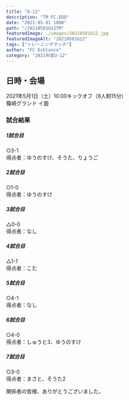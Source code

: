 ```yaml
---
title: "U-12"
description: "TM FC.EDO"
date: "2021-05-01 1000"
path: "/20210501U12TM"
featuredImage: ./images/20210501U12.jpg
featuredImageAlt: "20210501U12"
tags: ["トレーニングマッチ"]
author: "FC Esblanco"
category: "2021年度U-12"
---
```



## 日時・会場

2021年5月1日（土）10:00キックオフ（8人制15分）  
篠崎グランド イ面

### 試合結果

#####  1試合目  
○3-1  
得点者：ゆうのすけ、そうた、りょうご

##### 2試合目  
○1-0  
得点者：ゆうのすけ

##### 3試合目  
△0-0  
得点者：なし

##### 4試合目  
△1-1  
得点者：こた

##### 5試合目
○4-1  
得点者：なし

##### 6試合目  
○4-0    
得点者：しゅうと3、ゆうのすけ

##### 7試合目  
○3-0    
得点者：まさと、そうた2


関係者の皆様、ありがとうございました。
